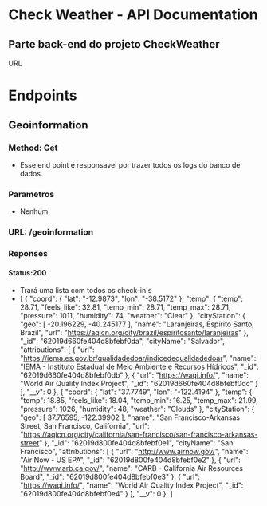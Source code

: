 # Check Weather - API Documentation
## Parte back-end do projeto CheckWeather

URL

# Endpoints

## Geoinformation
### Method: Get
- Esse end point é responsavel por trazer todos os logs do banco de dados.
### Parametros
- Nenhum.
### URL: /geoinformation
### Reponses
#### Status:200


- Trará uma lista com todos os check-in's
- [
	{
		"coord": {
			"lat": "-12.9873",
			"lon": "-38.5172"
		},
		"temp": {
			"temp": 28.71,
			"feels_like": 32.81,
			"temp_min": 28.71,
			"temp_max": 28.71,
			"pressure": 1011,
			"humidity": 74,
			"weather": "Clear"
		},
		"cityStation": {
			"geo": [
				-20.196229,
				-40.245177
			],
			"name": "Laranjeiras, Espírito Santo, Brazil",
			"url": "https://aqicn.org/city/brazil/espiritosanto/laranjeiras"
		},
		"_id": "62019d660fe404d8bfebf0da",
		"cityName": "Salvador",
		"attributions": [
			{
				"url": "https://iema.es.gov.br/qualidadedoar/indicedequalidadedoar",
				"name": "IEMA - Instituto Estadual de Meio Ambiente e Recursos Hídricos",
				"_id": "62019d660fe404d8bfebf0db"
			},
			{
				"url": "https://waqi.info/",
				"name": "World Air Quality Index Project",
				"_id": "62019d660fe404d8bfebf0dc"
			}
		],
		"__v": 0
	},
	{
		"coord": {
			"lat": "37.7749",
			"lon": "-122.4194"
		},
		"temp": {
			"temp": 18.85,
			"feels_like": 18.04,
			"temp_min": 16.25,
			"temp_max": 21.99,
			"pressure": 1026,
			"humidity": 48,
			"weather": "Clouds"
		},
		"cityStation": {
			"geo": [
				37.76595,
				-122.39902
			],
			"name": "San Francisco-Arkansas Street, San Francisco, California",
			"url": "https://aqicn.org/city/california/san-francisco/san-francisco-arkansas-street"
		},
		"_id": "62019d800fe404d8bfebf0e1",
		"cityName": "San Francisco",
		"attributions": [
			{
				"url": "http://www.airnow.gov/",
				"name": "Air Now - US EPA",
				"_id": "62019d800fe404d8bfebf0e2"
			},
			{
				"url": "http://www.arb.ca.gov/",
				"name": "CARB - California Air Resources Board",
				"_id": "62019d800fe404d8bfebf0e3"
			},
			{
				"url": "https://waqi.info/",
				"name": "World Air Quality Index Project",
				"_id": "62019d800fe404d8bfebf0e4"
			}
		],
		"__v": 0
	},
]
